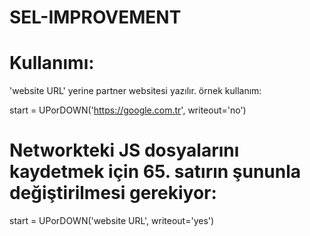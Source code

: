 # SEL-IMPROVEMENT

# Kullanımı:

'website URL' yerine partner websitesi yazılır. örnek kullanım:

start = UPorDOWN('https://google.com.tr', writeout='no')

# Networkteki JS dosyalarını kaydetmek için 65. satırın şununla değiştirilmesi gerekiyor:

start = UPorDOWN('website URL', writeout='yes')
